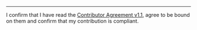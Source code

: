 

______________________________________
I confirm that I have read the [Contributor Agreement v1.1](https://github.com/tegonal/github-commons/blob/v1.0.0/.github/Contributor%20Agreement.txt), agree to be bound on them and confirm that my contribution is compliant.
